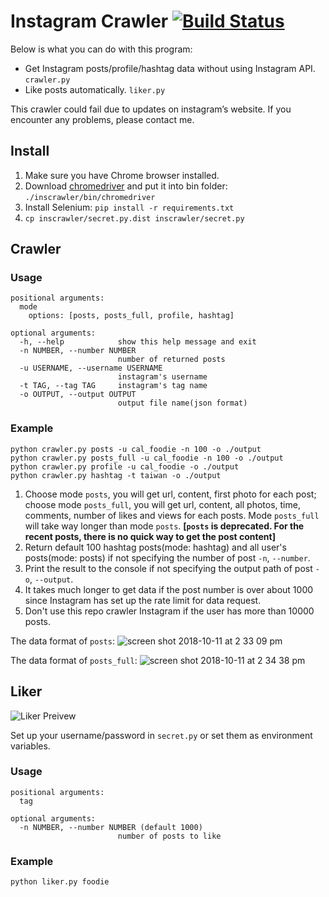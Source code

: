 # Instagram Crawler [![Build Status](https://travis-ci.org/huaying/instagram-crawler.svg?branch=master)](https://travis-ci.org/huaying/instagram-crawler)

Below is what you can do with this program:
- Get Instagram posts/profile/hashtag data without using Instagram API. `crawler.py`
- Like posts automatically. `liker.py`

This crawler could fail due to updates on instagram’s website. If you encounter any problems, please contact me.

## Install
1. Make sure you have Chrome browser installed.
2. Download [chromedriver](https://sites.google.com/a/chromium.org/chromedriver/) and put it into bin folder: `./inscrawler/bin/chromedriver`
3. Install Selenium: `pip install -r requirements.txt`
4. `cp inscrawler/secret.py.dist inscrawler/secret.py`

## Crawler
### Usage
```
positional arguments:
  mode
    options: [posts, posts_full, profile, hashtag]

optional arguments:
  -h, --help            show this help message and exit
  -n NUMBER, --number NUMBER
                        number of returned posts
  -u USERNAME, --username USERNAME
                        instagram's username
  -t TAG, --tag TAG     instagram's tag name
  -o OUTPUT, --output OUTPUT
                        output file name(json format)
```


### Example
```
python crawler.py posts -u cal_foodie -n 100 -o ./output
python crawler.py posts_full -u cal_foodie -n 100 -o ./output
python crawler.py profile -u cal_foodie -o ./output
python crawler.py hashtag -t taiwan -o ./output
```
1. Choose mode `posts`, you will get url, content, first photo for each post; choose mode `posts_full`, you will get url, content, all photos, time, comments, number of likes and views for each posts. Mode `posts_full` will take way longer than mode `posts`. **[`posts` is deprecated. For the recent posts, there is no quick way to get the post content]**
1. Return default 100 hashtag posts(mode: hashtag) and all user's posts(mode: posts) if not specifying the number of post `-n`, `--number`.
2. Print the result to the console if not specifying the output path of post `-o`, `--output`.
3. It takes much longer to get data if the post number is over about 1000 since Instagram has set up the rate limit for data request.
4. Don't use this repo crawler Instagram if the user has more than 10000 posts.

The data format of `posts`:
![screen shot 2018-10-11 at 2 33 09 pm](https://user-images.githubusercontent.com/3991678/46835356-cd521d80-cd62-11e8-9bb1-888bc32af484.png)

The data format of `posts_full`:
![screen shot 2018-10-11 at 2 34 38 pm](https://user-images.githubusercontent.com/3991678/46835359-cf1be100-cd62-11e8-82cb-89f37a55bb01.png)


## Liker
![Liker Preivew](https://user-images.githubusercontent.com/3991678/41560884-4bbd42d2-72fd-11e8-8d56-84e7cf7187cd.gif)


Set up your username/password in `secret.py` or set them as environment variables.

### Usage
```
positional arguments:
  tag

optional arguments:
  -n NUMBER, --number NUMBER (default 1000)
                        number of posts to like
```

### Example
```
python liker.py foodie
```
